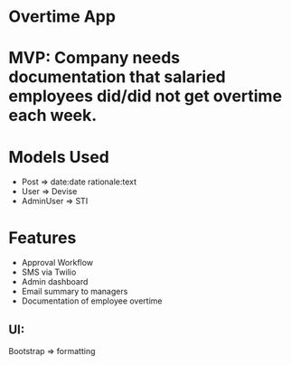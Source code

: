 # Overtime App

# MVP: Company needs documentation that salaried employees did/did not get overtime each week.

# Models Used
- Post => date:date rationale:text
- User => Devise
- AdminUser => STI

# Features
- Approval Workflow
- SMS via Twilio
- Admin dashboard
- Email summary to managers
- Documentation of employee overtime

## UI:
Bootstrap => formatting 
